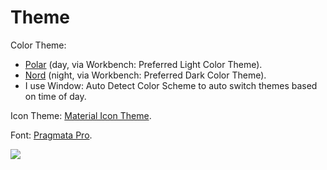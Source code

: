 # Theme

Color Theme:&#x20;

* [Polar](https://marketplace.visualstudio.com/items?itemName=merithayan.polar) (day, via Workbench: Preferred Light Color Theme).
* [Nord](https://marketplace.visualstudio.com/items?itemName=arcticicestudio.nord-visual-studio-code) (night, via Workbench: Preferred Dark Color Theme).
* I use Window: Auto Detect Color Scheme to auto switch themes based on time of day.

Icon Theme: [Material Icon Theme](https://marketplace.visualstudio.com/items?itemName=PKief.material-icon-theme).

Font: [Pragmata Pro](https://www.fsd.it/shop/fonts/pragmatapro/).

![](../../.gitbook/assets/screen-shot-2019-03-11-at-4.25.22-pm.png)

